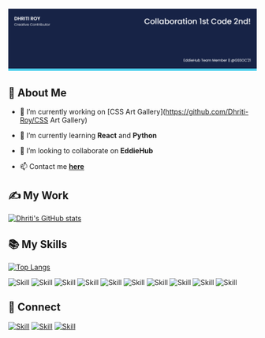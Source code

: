 ![Dhriti's-cover](./cover_image.png)

## 👩 About Me

- 🔭 I’m currently working on [CSS Art Gallery](https://github.com/Dhriti-Roy/CSS Art Gallery)

- 🌱 I’m currently learning **React** and **Python**

- 👯 I’m looking to collaborate on **EddieHub**

- 📫 Contact me **[here](dhritiroy08@gmail.com)**

## ✍ My Work

[![Dhriti's GitHub stats](https://github-readme-stats.vercel.app/api?username=Dhriti-Roy&show_icons=true&theme=dark)](https://github.com/Dhriti-Roy)


## 📚 My Skills

[![Top Langs](https://github-readme-stats.vercel.app/api/top-langs/?username=Jaagrav&layout=compact&show_icons=true&theme=dark)](https://github.com/Jaagrav/Jaagrav)

![Skill](https://img.shields.io/badge/HTML5-E34F26?style=for-the-badge&logo=html5&logoColor=white)
![Skill](https://img.shields.io/badge/CSS3-1572B6?style=for-the-badge&logo=css3&logoColor=white)
![Skill](https://img.shields.io/badge/Node.js-43853D?style=for-the-badge&logo=node.js&logoColor=white)
![Skill](https://img.shields.io/badge/React-20232A?style=for-the-badge&logo=react&logoColor=61DAFB)
![Skill](https://img.shields.io/badge/Google_Cloud-4285F4?style=for-the-badge&logo=google-cloud&logoColor=white)
![Skill](https://img.shields.io/badge/firebase-ffca28?style=for-the-badge&logo=firebase&logoColor=white)
![Skill](https://img.shields.io/badge/Git-F05032?style=for-the-badge&logo=git&logoColor=white)
![Skill](https://img.shields.io/badge/Python-00008b?style=for-the-badge&logo=pythonirebase&logoColor=white)
![Skill](https://img.shields.io/badge/Visual_Studio_Code-0078D4?style=for-the-badge&logo=visual%20studio%20code&logoColor=white)
![Skill](https://img.shields.io/badge/Microsoft_Office-D83B01?style=for-the-badge&logo=microsoft-office&logoColor=white)

## 🤝 Connect

[![Skill](https://img.shields.io/badge/LinkedIn-0077B5?style=for-the-badge&logo=linkedin&logoColor=white)](https://www.linkedin.com/in/dhriti-roy-620a2b19a/)
[![Skill](https://img.shields.io/badge/Twitter-1DA1F2?style=for-the-badge&logo=twitter&logoColor=white)](https://twitter.com/DhritiRoy19)
[![Skill](https://img.shields.io/badge/GitHub-100000?style=for-the-badge&logo=github&logoColor=white)](https://github.com/Dhriti-Roy)
